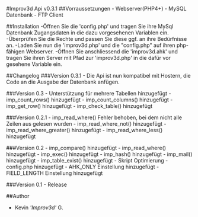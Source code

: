 #Improv3d Api v0.3.1
##Vorraussetzungen
    - Webserver(PHP4+)
    - MySQL Datenbank
    - FTP Client

##Installation
    -Öffnen Sie die 'config.php' und tragen Sie ihre MySql Datenbank Zugangsdaten in die dazu vorgesehenen Variablen ein.
    -Überprüfen Sie die Rechte und passen Sie diese ggf. an ihre Bedürfnisse an.
    -Laden Sie nun die 'improv3d.php' und die "config.php" auf ihren php-fähigen Webserver.
    -Öffnen Sie anschliessend die 'improv3d.ahk' und tragen Sie ihren Server mit Pfad zur 'improv3d.php' in die dafür vor gesehene Variable ein.

##Changelog
###Version 0.3.1
    - Die Api ist nun kompatibel mit Hostern, die Code an die Ausgabe der Datenbank anfügen.

###Version 0.3
    - Unterstützung für mehrere Tabellen hinzugefügt
    - imp_count_rows() hinzugefügt
    - imp_count_columns() hinzugefügt
    - imp_get_row() hinzugefügt
    - imp_check_table() hinzugefügt

###Version 0.2.1
    - imp_read_where() Fehler behoben, bei dem nicht alle Zeilen aus gelesen wurden
    - imp_read_where_not() hinzugefügt
    - imp_read_where_greater() hinzugefügt
    - imp_read_where_less() hinzugefügt

###Version 0.2
    - imp_compare() hinzugefügt
    - imp_read_where() hinzugefügt
    - imp_exec() hinzugefügt
    - imp_hash() hinzugefügt
    - imp_mail() hinzugefügt
    - imp_table_exist() hinzugefügt
    - Skript Optimierung
    - config.php hinzugefügt
    - AHK_ONLY Einstellung hinzugefügt
    - FIELD_LENGTH Einstellung hinzugefügt

###Version 0.1
    - Release

##Author
  - Kevin _'Improv3d'_ G.
